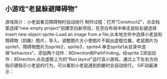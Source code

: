 ## 小游戏“老鼠躲避障碍物”
   游戏简介：小老鼠看见障碍物时自动绕行
   制作过程：打开“Construct2”，点击档案选择“new empty project"创建空白新项目，在空白布局中单击鼠标右键选择insert new object-sprite-Load an image from a file,从本地文件中选择小老鼠和障碍物（奶酪）图片，导入。调整图片大小使图片不超出虚框位置。老鼠图片为sprite1，障碍物图片为sprite2，sprite3，sprite4.单击sprite1从目录中选择“behaviors”，添加两个动作：8Direction和PathFinding。给sprite 2添加动作：8Direction.点击虚框上方的“Run layout"运行该小游戏，通过上下左右方向指示键指示小老鼠的行为，可以看到小老鼠遇到奶酪时会自动绕行。
   GIF动画演示：
